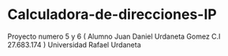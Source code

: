 # Calculadora-de-direcciones-IP
Proyecto numero 5 y 6 ( Alumno Juan Daniel Urdaneta Gomez C.I 27.683.174 ) Universidad Rafael Urdaneta
